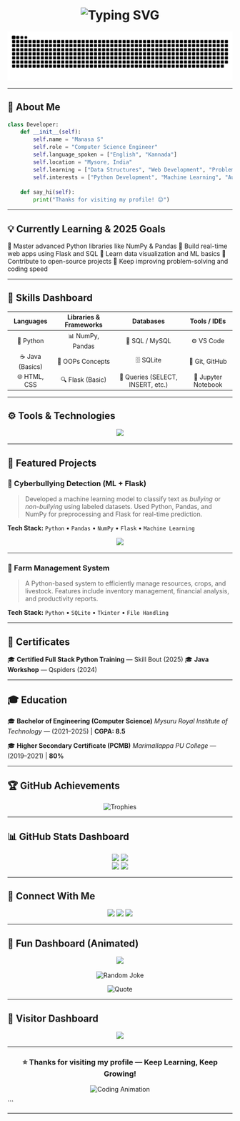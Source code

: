 
<h1 align="center">
  <img src="https://readme-typing-svg.herokuapp.com?font=Fira+Code&weight=600&size=30&duration=3500&pause=1000&color=00F5D4&center=true&vCenter=true&width=600&lines=👋+Hi,+I'm+Manasa+S;💻+Computer+Science+Engineer;🐍+Python+Developer;🚀+Tech+Learner+%26+Problem+Solver" alt="Typing SVG">
</h1>

<p align="center">
  <img src="https://github.com/Platane/snk/raw/output/github-contribution-grid-snake.svg" alt="snake animation" />
</p>

---

## 🧭 About Me

```python
class Developer:
    def __init__(self):
        self.name = "Manasa S"
        self.role = "Computer Science Engineer"
        self.language_spoken = ["English", "Kannada"]
        self.location = "Mysore, India"
        self.learning = ["Data Structures", "Web Development", "Problem Solving"]
        self.interests = ["Python Development", "Machine Learning", "Automation"]

    def say_hi(self):
        print("Thanks for visiting my profile! 😊")
````

---

## 💡 Currently Learning & 2025 Goals

🎯 Master advanced Python libraries like NumPy & Pandas
🎯 Build real-time web apps using Flask and SQL
🎯 Learn data visualization and ML basics
🎯 Contribute to open-source projects
🎯 Keep improving problem-solving and coding speed

---

## 🧠 Skills Dashboard

<div align="center">

|  **Languages**  | **Libraries & Frameworks** |           **Databases**           |   **Tools / IDEs**  |
| :-------------: | :------------------------: | :-------------------------------: | :-----------------: |
|    🐍 Python    |      📊 NumPy, Pandas      |           💾 SQL / MySQL          |      ⚙️ VS Code     |
| ☕ Java (Basics) |      🧠 OOPs Concepts      |             🗄️ SQLite            |    🧭 Git, GitHub   |
|   🌐 HTML, CSS  |      🔍 Flask (Basic)      | 🔢 Queries (SELECT, INSERT, etc.) | 🧩 Jupyter Notebook |

</div>

---

## ⚙️ Tools & Technologies

<p align="center">
  <img src="https://skillicons.dev/icons?i=python,flask,html,css,js,mysql,sqlite,git,github,vscode,linux&perline=8" />
</p>

---

## 🎨 Featured Projects

### 🧠 Cyberbullying Detection (ML + Flask)

> Developed a machine learning model to classify text as *bullying* or *non-bullying* using labeled datasets.
> Used Python, Pandas, and NumPy for preprocessing and Flask for real-time prediction.

**Tech Stack:**
`Python` • `Pandas` • `NumPy` • `Flask` • `Machine Learning`

<p align="center">
  <img src="https://github-readme-stats.vercel.app/api/pin/?username=manasas&repo=cyberbullying-detection&theme=radical&hide_border=true" />
</p>

---

### 🌾 Farm Management System

> A Python-based system to efficiently manage resources, crops, and livestock.
> Features include inventory management, financial analysis, and productivity reports.

**Tech Stack:**
`Python` • `SQLite` • `Tkinter` • `File Handling`

---

## 🧾 Certificates

🎓 **Certified Full Stack Python Training** — Skill Bout (2025)
🎓 **Java Workshop** — Qspiders (2024)

---

## 🎓 Education

🎓 **Bachelor of Engineering (Computer Science)**
*Mysuru Royal Institute of Technology* — (2021–2025) | **CGPA: 8.5**

🎓 **Higher Secondary Certificate (PCMB)**
*Marimallappa PU College* — (2019–2021) | **80%**

---

## 🏆 GitHub Achievements

<p align="center">
  <img src="https://github-profile-trophy.vercel.app/?username=manasas&theme=radical&no-frame=true&row=1&margin-w=10&margin-h=10" alt="Trophies" />
</p>

---

## 📊 GitHub Stats Dashboard

<div align="center">

<img src="https://github-readme-stats.vercel.app/api?username=manasas&show_icons=true&theme=radical&hide_border=true&count_private=true" height="160" />
<img src="https://github-readme-streak-stats.herokuapp.com/?user=manasas&theme=radical&hide_border=true" height="160" />

</div>

<div align="center">

<img src="https://github-readme-stats.vercel.app/api/top-langs/?username=manasas&layout=compact&theme=radical&hide_border=true&langs_count=8" height="160" />
<img src="https://github-readme-activity-graph.vercel.app/graph?username=manasas&theme=react-dark&hide_border=true&area=true&custom_title=Contribution+Graph" />

</div>

---

## 💬 Connect With Me

<p align="center">
  <a href="https://linkedin.com/in/ManasaShivakumar" target="_blank"><img src="https://img.shields.io/badge/LinkedIn-0077B5?style=for-the-badge&logo=linkedin&logoColor=white"></a>
  <a href="mailto:slmanasagowda@gmail.com" target="_blank"><img src="https://img.shields.io/badge/Gmail-D14836?style=for-the-badge&logo=gmail&logoColor=white"></a>
  <a href="https://github.com/manasas" target="_blank"><img src="https://img.shields.io/badge/GitHub-100000?style=for-the-badge&logo=github&logoColor=white"></a>
</p>

---

## 🎯 Fun Dashboard (Animated)

<p align="center">
  <img src="https://media.giphy.com/media/hvRJCLFzcasrR4ia7z/giphy.gif" width="60">
</p>

<p align="center">
  <img src="https://readme-jokes.vercel.app/api?theme=radical" alt="Random Joke" />
</p>

<p align="center">
  <img src="https://quotes-github-readme.vercel.app/api?type=horizontal&theme=radical" alt="Quote" />
</p>

---

## 🌈 Visitor Dashboard

<p align="center">
  <img src="https://komarev.com/ghpvc/?username=manasas&label=Profile+Views&color=blueviolet&style=flat-square" />
</p>

---

<h3 align="center">⭐ Thanks for visiting my profile — Keep Learning, Keep Growing!</h3>

<p align="center">
  <img src="https://raw.githubusercontent.com/abhisheknaiidu/abhisheknaiidu/master/code.gif" width="350" alt="Coding Animation">
</p>
```

---


